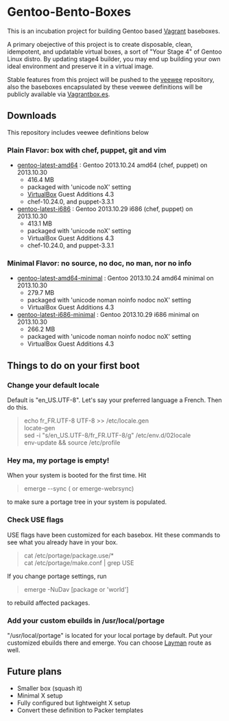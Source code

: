 Gentoo-Bento-Boxes
==================

This is an incubation project for building Gentoo based [Vagrant](http://www.vagrantup.com) baseboxes.

A primary obejective of this project is to create disposable, clean, idempotent, and updatable virtual boxes, a sort of "Your Stage 4" of Gentoo Linux distro. 
By updating stage4 builder, you may end up building  your own ideal 
environment and preserve it in a virtual image.

Stable features from this project will be pushed to the [veewee](https://github.com/jedi4ever/veewee) repository, also the baseboxes encapsulated by these veewee definitions will be publicly available via [Vagrantbox.es](http://vagrantbox.es/).


Downloads
-----------

This repository includes veewee definitions below

### Plain Flavor: box with chef, puppet, git and vim

 * [gentoo-latest-amd64](https://dl.dropboxusercontent.com/s/qubuaqiizvfpsyx/gentoo-20131024-amd64.box) : Gentoo 2013.10.24 amd64 (chef, puppet) on 2013.10.30
    - 416.4 MB
    - packaged with 'unicode noX' setting
    - [VirtualBox](https://www.virtualbox.org/) Guest Additions 4.3
    - chef-10.24.0, and puppet-3.3.1
 * [gentoo-latest-i686](https://dl.dropboxusercontent.com/s/xfl63k64zliixid/gentoo-20131029-i686.box) : Gentoo 2013.10.29 i686 (chef, puppet) on 2013.10.30
    - 413.1 MB
    - packaged with 'unicode noX' setting
    - VirtualBox Guest Additions 4.3
    - chef-10.24.0, and puppet-3.3.1

### Minimal Flavor: no source, no doc, no man, nor no info

 * [gentoo-latest-amd64-minimal](https://dl.dropboxusercontent.com/s/mfurnvstqoj8w47/gentoo-20131024-amd64-minimal.box) : Gentoo 2013.10.24 amd64 minimal on 2013.10.30
    - 279.7 MB
    - packaged with 'unicode noman noinfo nodoc noX' setting
    - VirtualBox Guest Additions 4.3
 * [gentoo-latest-i686-minimal](https://dl.dropboxusercontent.com/s/0e23qmbo97wb5x2/gentoo-20131029-i686-minimal.box) : Gentoo 2013.10.29 i686 minimal on 2013.10.30
    - 266.2 MB
    - packaged with 'unicode noman noinfo nodoc noX' setting
    - VirtualBox Guest Additions 4.3

<!---

kernel is based on gentoo-sources-3.10.7-r1  
gentoo-xxx-amd64 definitions are tested against 20131024 snapshot.  
gentoo-xxx-i686 definitions are tested against 20131029 snapshot.  

-->


Things to do on your first boot
-------------------------------


### Change your default locale

Default is "en_US.UTF-8". Let's say your preferred language a French. Then do this.

> echo fr_FR.UTF-8 UTF-8 >> /etc/locale.gen  
> locate-gen  
> sed -i "s/en_US.UTF-8/fr_FR.UTF-8/g" /etc/env.d/02locale  
> env-update && source /etc/profile  


###  Hey ma, my portage is empty!

When your system is booted for the first time. Hit

> emerge --sync           ( or emerge-webrsync)

to make sure a portage tree in your system is populated.


### Check USE flags

USE flags have been customized for each basebox.
Hit these commands to see what you already have in your box.

> cat /etc/portage/package.use/*  
> cat /etc/portage/make.conf | grep USE

If you change portage settings, run

> emerge -NuDav [package or 'world']

to rebuild affected packages.


### Add your custom ebuilds in /usr/local/portage

"/usr/local/portage" is located for your local portage by default.
Put your customized ebuilds there and emerge. You can choose [Layman](http://wiki.gentoo.org/wiki/Layman) route as well.


Future plans
------------

* Smaller box (squash it)
* Minimal X setup
* Fully configured but lightweight X setup
* Convert these definition to Packer templates


